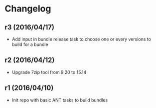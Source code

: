 # Changelog

## r3 (2016/04/17)

* Add input in bundle release task to choose one or every versions to build for a bundle

## r2 (2016/04/12)

* Upgrade 7zip tool from 9.20 to 15.14

## r1 (2016/04/10)

* Init repo with basic ANT tasks to build bundles
